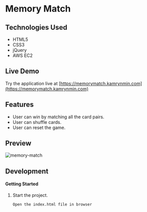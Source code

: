 # Memory Match



## Technologies Used

- HTML5
- CSS3
- jQuery
- AWS EC2

## Live Demo

Try the application live at [https://memorymatch.kamrynmin.com](https://memorymatch.kamrynmin.com)

## Features

- User can win by matching all the card pairs.
- User can shuffle cards.
- User can reset the game.

## Preview

![memory-match](/images/Preview.png)

## Development



#### Getting Started

1. Start the project.

    ```shell
    Open the index.html file in browser
    ```
